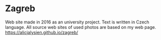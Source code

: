# Zagreb

Web site made in 2016 as an university project. Text is written in Czech language.
All source web sites of used photos are based on my web page.
https://alicjalysien.github.io/zagreb/
